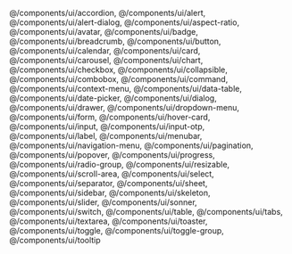 @/components/ui/accordion, @/components/ui/alert, @/components/ui/alert-dialog, @/components/ui/aspect-ratio, @/components/ui/avatar, @/components/ui/badge, @/components/ui/breadcrumb, @/components/ui/button, @/components/ui/calendar, @/components/ui/card, @/components/ui/carousel, @/components/ui/chart, @/components/ui/checkbox, @/components/ui/collapsible, @/components/ui/combobox, @/components/ui/command, @/components/ui/context-menu, @/components/ui/data-table, @/components/ui/date-picker, @/components/ui/dialog, @/components/ui/drawer, @/components/ui/dropdown-menu, @/components/ui/form, @/components/ui/hover-card, @/components/ui/input, @/components/ui/input-otp, @/components/ui/label, @/components/ui/menubar, @/components/ui/navigation-menu, @/components/ui/pagination, @/components/ui/popover, @/components/ui/progress, @/components/ui/radio-group, @/components/ui/resizable, @/components/ui/scroll-area, @/components/ui/select, @/components/ui/separator, @/components/ui/sheet, @/components/ui/sidebar, @/components/ui/skeleton, @/components/ui/slider, @/components/ui/sonner, @/components/ui/switch, @/components/ui/table, @/components/ui/tabs, @/components/ui/textarea, @/components/ui/toaster, @/components/ui/toggle, @/components/ui/toggle-group, @/components/ui/tooltip
